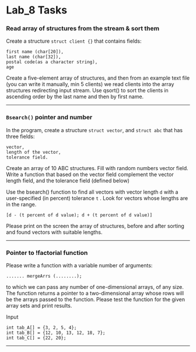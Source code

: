 # Lab_8 Tasks

### Read array of structures from the stream & sort them

Create a structure `struct client {}` that contains fields:

```text 
first name (char[20]),
last name (char[32]), 
postal code(as a character string),
age
```

Create a five-element array of structures, and then from an example text file (you can write it manually, min 5 clients)
we read clients into the array structures redirecting input stream. Use qsort() to sort the clients in ascending order
by the last name and then by first name.

--- 

### `Bsearch()` pointer and number

In the program, create a structure `struct vector`, and `struct abc` that has three fields:

```text 
vector,
length of the vector,
tolerance field. 
```

Create an array of 10 ABC structures. Fill with random numbers vector field. Write a function that based on the vector
field complement the vector length field, and the tolerance field (defined below)

Use the bsearch() function to find all vectors with vector length `d` with a user-specified (in percent)
tolerance `t` . Look for vectors whose lengths are in the range.

```text
[d - (t percent of d value); d + (t percent of d value)]
```

Please print on the screen the array of structures, before and after sorting and found vectors with suitable lengths.

--- 

### Pointer to !factorial function

Please write a function with a variable number of arguments:

```text 
....... mergeArrs (........);
```

to which we can pass any number of one-dimensional arrays, of any size. The function returns a pointer to a
two-dimensional array whose rows will be the arrays passed to the function. Please test the function for the given array
sets and print results.

Input

```text
int tab_A[] = {3, 2, 5, 4}; 
int tab_B[] = {12, 10, 13, 12, 18, 7};
int tab_C[] = {22, 20};
```

--- 
